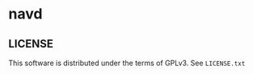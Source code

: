 navd
====

LICENSE
-------

This software is distributed under the terms of GPLv3. See ```LICENSE.txt```

